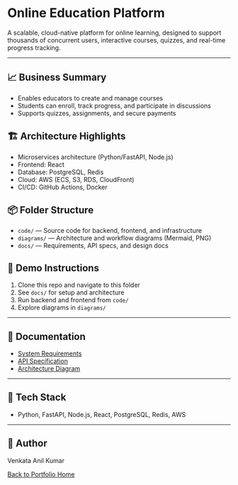 # Online Education Platform

A scalable, cloud-native platform for online learning, designed to support thousands of concurrent users, interactive courses, quizzes, and real-time progress tracking.

---

## 📈 Business Summary
- Enables educators to create and manage courses
- Students can enroll, track progress, and participate in discussions
- Supports quizzes, assignments, and secure payments

## 🏗️ Architecture Highlights
- Microservices architecture (Python/FastAPI, Node.js)
- Frontend: React
- Database: PostgreSQL, Redis
- Cloud: AWS (ECS, S3, RDS, CloudFront)
- CI/CD: GitHub Actions, Docker

## 📦 Folder Structure
- `code/` — Source code for backend, frontend, and infrastructure
- `diagrams/` — Architecture and workflow diagrams (Mermaid, PNG)
- `docs/` — Requirements, API specs, and design docs

## 🚀 Demo Instructions
1. Clone this repo and navigate to this folder
2. See `docs/` for setup and architecture
3. Run backend and frontend from `code/`
4. Explore diagrams in `diagrams/`

---

## 📄 Documentation
- [System Requirements](docs/requirements.md)
- [API Specification](docs/api.md)
- [Architecture Diagram](diagrams/architecture.png)

---

## 📝 Tech Stack
- Python, FastAPI, Node.js, React, PostgreSQL, Redis, AWS

---

## 👤 Author
Venkata Anil Kumar

[Back to Portfolio Home](../README.md)
